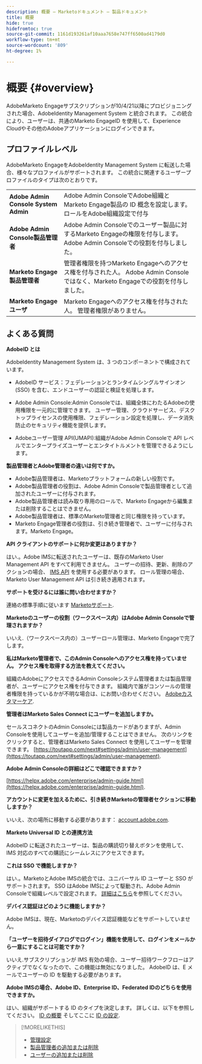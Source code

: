 ```yaml
---
description: 概要 — Marketoドキュメント — 製品ドキュメント
title: 概要
hide: true
hidefromtoc: true
source-git-commit: 1161d193261af10aaa7658e747ff6500ad4179d0
workflow-type: tm+mt
source-wordcount: '809'
ht-degree: 1%

---
```


# 概要 {#overview}

AdobeMarketo Engageサブスクリプションが10/4/21以降にプロビジョニングされた場合、AdobeIdentity Management System と統合されます。 この統合により、ユーザーは、共通のMarketo EngageID を使用して、Experience Cloudやその他のAdobeアプリケーションにログインできます。

## プロファイルレベル

AdobeMarketo EngageをAdobeIdentity Management System に転送した場合、様々なプロファイルがサポートされます。 この統合に関連するユーザープロファイルのタイプは次のとおりです。

<table>
 <tr>
  <td><strong>Adobe Admin Console System Admin</strong></td>
  <td>Adobe Admin ConsoleでAdobe組織とMarketo Engage製品の ID 概念を設定します。 ロールをAdobe組織設定で付与</td>
 </tr>
 <tr>
  <td><strong>Adobe Admin Console製品管理者</strong></td>
  <td>Adobe Admin Consoleでのユーザー製品に対するMarketo Engageの権限を付与します。 Adobe Admin Consoleでの役割を付与しました。</td>
 </tr>
 <tr>
  <td><strong>Marketo Engage製品管理者</strong></td>
  <td>管理者権限を持つMarketo Engageへのアクセス権を付与された人。 Adobe Admin Consoleではなく、Marketo Engageでの役割を付与しました。</td>
 </tr>
 <tr>
  <td><strong>Marketo Engageユーザ</strong></td>
  <td>Marketo Engageへのアクセス権を付与された人。 管理者権限がありません。</td>
 </tr>
</table>

## よくある質問

**AdobeID とは**

AdobeIdentity Management System は、3 つのコンポーネントで構成されています。

* AdobeID サービス：フェデレーションとランタイムシングルサインオン (SSO) を含む、エンドユーザーの認証と検証を処理します。

* Adobe Admin Console:Admin Consoleでは、組織全体にわたるAdobeの使用権限を一元的に管理できます。 ユーザー管理、クラウドサービス、デスクトップライセンスの使用権限、フェデレーション設定を処理し、データ消失防止のセキュリティ機能を提供します。

* Adobeユーザー管理 API(UMAPI):組織がAdobe Admin Consoleで API レベルでエンタープライズユーザーとエンタイトルメントを管理できるようにします。

**製品管理者とAdobe管理者の違いは何ですか。**

* Adobe製品管理者は、Marketoプラットフォームの新しい役割です。
* Adobe製品管理者の役割は、Adobe Admin Consoleで製品管理者として追加されたユーザーに付与されます。
* Adobe製品管理者は読み取り専用のロールで、Marketo Engageから編集または削除することはできません。
* Adobe製品管理者は、標準のMarketo管理者と同じ権限を持っています。
* Marketo Engage管理者の役割は、引き続き管理者で、ユーザーに付与されます。Marketo Engage。

**API クライアントのサポートに何か変更はありますか？**

はい.。Adobe IMSに転送されたユーザーは、既存のMarketo User Management API をすべて利用できません。 ユーザーの招待、更新、削除のアクションの場合、 [IMS API](https://www.adobe.io/apis/experienceplatform/umapi-new.html) を使用する必要があります。 ロール管理の場合、Marketo User Management API は引き続き適用されます。

**サポートを受けるには誰に問い合わせますか？**

連絡の標準手順に従います [Marketoサポート](https://nation.marketo.com/t5/support/ct-p/Support).

**Marketoのユーザーの役割（ワークスペース内）はAdobe Admin Consoleで管理されますか？**

いいえ.（ワークスペース内の）ユーザーロール管理は、Marketo Engageで完了します。

**私はMarketo管理者で、このAdmin Consoleへのアクセス権を持っていません。 アクセス権を取得する方法を教えてください。**

組織のAdobeにアクセスできるAdmin Consoleシステム管理者または製品管理者が、ユーザーにアクセス権を付与できます。 組織内で誰がコンソールの管理者権限を持っているかが不明な場合は、にお問い合わせください。 [Adobeカスタマーケア](https://helpx.adobe.com/contact.html).

**管理者はMarketo Sales Connect にユーザーを追加しますか。**

セールスコネクトのAdmin Consoleには製品カードがありますが、Admin Consoleを使用してユーザーを追加/管理することはできません。 次のリンクをクリックすると、管理者はMarketo Sales Connect を使用してユーザーを管理できます。 [https://toutapp.com/next#settings/admin/user-management](https://toutapp.com/next#settings/admin/user-management).

**Adobe Admin Consoleの詳細はどこで確認できますか？**

[https://helpx.adobe.com/enterprise/admin-guide.html](https://helpx.adobe.com/enterprise/admin-guide.html).

**アカウントに変更を加えるために、引き続きMarketoの管理者セクションに移動しますか？**

いいえ、次の場所に移動する必要があります： [account.adobe.com](https://account.adobe.com).

**Marketo Universal ID との連携方法**

AdobeID に転送されたユーザーは、製品の購読切り替えボタンを使用して、IMS 対応のすべての購読にシームレスにアクセスできます。

**これは SSO で機能しますか？**

はい.。MarketoとAdobe IMSの統合では、ユニバーサル ID ユーザーと SSO がサポートされます。 SSO はAdobe IMSによって駆動され、Adobe Admin Consoleで組織レベルで設定されます。 [詳細はこちら](https://helpx.adobe.com/enterprise/using/set-up-identity.html)を参照してください。

**デバイス認証はどのように機能しますか？**

Adobe IMSは、現在、Marketoのデバイス認証機能などをサポートしていません。

**「ユーザーを招待ダイアログでログイン」機能を使用して、ログインをメールから一意にすることは可能ですか？**

いいえ.サブスクリプションが IMS 有効の場合、ユーザー招待ワークフローはアクティブでなくなったので、この機能は無効になりました。 AdobeID は、E メールでユーザーの ID を駆動する必要があります。

**Adobe IMSの場合、Adobe ID、Enterprise ID、Federated IDのどちらを使用できますか。**

はい、組織がサポートする ID のタイプを決定します。 詳しくは、以下を参照してください。 [ID の概要](https://helpx.adobe.com/enterprise/using/identity.html) そしてここに [ID の設定](https://helpx.adobe.com/enterprise/using/set-up-identity.html).

>[!MORELIKETHIS]
>
>* [管理設定](/help/marketo/product-docs/administration/marketo-with-adobe-identity/admin-setup.md)
>* [製品管理者の追加または削除](/help/marketo/product-docs/administration/marketo-with-adobe-identity/add-or-remove-a-product-admin.md)
>* [ユーザーの追加または削除](/help/marketo/product-docs/administration/marketo-with-adobe-identity/add-or-remove-a-user.md)

